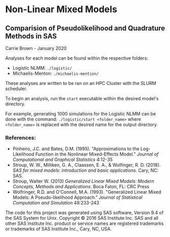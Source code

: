# Non-Linear Mixed Models
## Comparision of Pseudolikelihood and Quadrature Methods in SAS

Carrie Brown - January 2020

Analyses for each model can be found within the respective folders:
 - Logistic NLMM: `./logistic/`
 - Michaelis-Menton: `./michaelis-mention/`

These analyses are written to be ran on an HPC Cluster with the SLURM scheduler.

To begin an analysis, run the `start` executable within the desired model's directory.

For example, generating 1000 simulations for the Logistic NLMM can be done with the command:
`./logistic/start <folder_name>`
where `<folder_name>` is replaced with the desired name for the output directory.

### References:

 - Pinheiro, J.C. and Bates, D.M. (1995). "Approximations to the Log-Likelihood Function in the Nonlinear Mixed-Effects Model." *Journal of Computational and Graphical Statistics* 4:12-35
 - Stroup, W. W., Milliken, G. A., Claassen, E. A., & Wolfinger, R. D. (2018). *SAS for mixed models: introduction and basic applications*. Cary, NC: SAS.
 - Stroup, Walter W. (2013) *Generalized Linear Mixed Models: Modern Concepts, Methods and Applications*. Boca Faton, FL: CRC Press
 - Wolfringer, R.D. and O'Connell, M.A. (1993). "Generalized Linear Mixed Models: A Pseudo-likelihood Approach." *Journal of Statistical Computation and Simulation* 48:233-243


The code for this project was generated using SAS software, Version 9.4 of the SAS System for Unix. Copyright © 2016 SAS Institute Inc. SAS and all other SAS Institute Inc. product or service names are registered trademarks or trademarks of SAS Institute Inc., Cary, NC, USA. 
